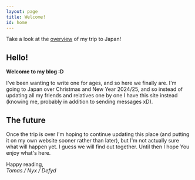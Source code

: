 ```yaml
---
layout: page
title: Welcome!
id: home
---
```


<section class="callout">
	Take a look at the <a href="/japan" class="internal-link">overview</a> of my trip to Japan!
</section>

## Hello!

**Welcome to my blog :D**

I've been wanting to write one for ages, and so here we finally are.
I'm going to Japan over Christmas and New Year 2024/25,
and so instead of updating all my friends and relatives one by one
I have this site instead (knowing me, probably in addition to sending messages xD).

## The future

Once the trip is over I'm hoping to continue updating this place
(and putting it on my own website sooner rather than later),
but I'm not actually sure what will happen yet.
I guess we will find out together. Until then I hope You enjoy what's here.

Happy reading, <br>
*Tomas / Nyx / Defyd*
